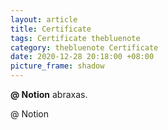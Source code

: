 ```yaml
---
layout: article
title: Certificate
tags: Certificate thebluenote
category: thebluenote Certificate
date: 2020-12-28 20:18:00 +08:00
picture_frame: shadow
---
```


**@ Notion**
abraxas.
<!--more-->
@ Notion
